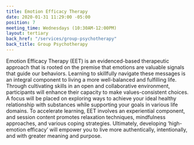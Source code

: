 ```yaml
---
title: Emotion Efficacy Therapy
date: 2020-01-31 11:29:00 -05:00
position: 7
meeting_time: Wednesdays (10:30AM-12:00PM)
layout: tertiary
back_href: "/services/group-psychotherapy"
back_title: Group Psychotherapy
---
```


Emotion Efficacy Therapy (EET) is an evidenced-based therapeutic approach that is rooted on the premise that emotions are valuable signals that guide our behaviors.  Learning to skillfully navigate these messages is an integral component to living a more well-balanced and fulfilling life. Through cultivating skills in an open and collaborative environment, participants will enhance their capacity to make values-consistent choices. A focus will be placed on exploring ways to achieve your ideal healthy relationship with substances while supporting your goals in various life domains. To accelerate learning, EET involves an experiential component, and session content promotes relaxation techniques, mindfulness approaches, and various coping strategies. Ultimately, developing ‘high-emotion efficacy’ will empower you to live more authentically, intentionally, and with greater meaning and purpose.
